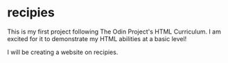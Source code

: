 # recipies

This is my first project following The Odin Project's HTML Curriculum.
I am excited for it to demonstrate my HTML abilities at a basic level! 

I will be creating a website on recipies. 